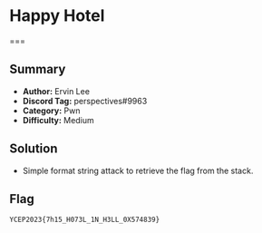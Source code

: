 # Happy Hotel
===

## Summary
* **Author:** Ervin Lee
* **Discord Tag:** perspectives#9963
* **Category:** Pwn
* **Difficulty:** Medium

## Solution
- Simple format string attack to retrieve the flag from the stack.

## Flag
```
YCEP2023{7h15_H073L_1N_H3LL_0X574839}
```